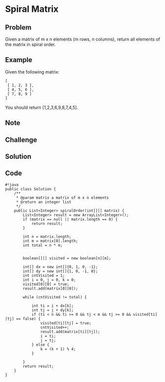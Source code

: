 Spiral Matrix
===


Problem
-------

Given a matrix of m x n elements (m rows, n columns), return all elements of the matrix in spiral order.

Example
-------

Given the following matrix:

    [
     [ 1, 2, 3 ],
     [ 4, 5, 6 ],
     [ 7, 8, 9 ]
    ]

You should return [1,2,3,6,9,8,7,4,5].


Note
---------

Challenge
---------

Solution
--------

Code
----

    #!java
    public class Solution {
        /**
         * @param matrix a matrix of m x n elements
         * @return an integer list
         */
        public List<Integer> spiralOrder(int[][] matrix) {
            List<Integer> result = new ArrayList<Integer>();
            if (matrix == null || matrix.length == 0) {
                return result;
            }
            
            int n = matrix.length;
            int m = matrix[0].length;
            int total = n * m;
            
            
            boolean[][] visited = new boolean[n][m];
            
            int[] dx = new int[]{0, 1, 0, -1};
            int[] dy = new int[]{1, 0, -1, 0};
            int cntVisited = 1;
            int i = 0, j = 0, k = 0;
            visited[0][0] = true;
            result.add(matrix[0][0]);
            
            while (cntVisited != total) {
                
                int ti = i + dx[k];
                int tj = j + dy[k];
                if (ti < n && ti >= 0 && tj < m && tj >= 0 && visited[ti][tj] == false) {
                    visited[ti][tj] = true;
                    cntVisited++;
                    result.add(matrix[ti][tj]);
                    i = ti;
                    j = tj;
                } else {
                    k = (k + 1) % 4;
                }
                
            }
            return result;
        }
    }